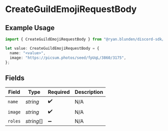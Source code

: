 # CreateGuildEmojiRequestBody

## Example Usage

```typescript
import { CreateGuildEmojiRequestBody } from "@ryan.blunden/discord-sdk/models/operations";

let value: CreateGuildEmojiRequestBody = {
  name: "<value>",
  image: "https://picsum.photos/seed/fpUqL/3860/3175",
};
```

## Fields

| Field              | Type               | Required           | Description        |
| ------------------ | ------------------ | ------------------ | ------------------ |
| `name`             | *string*           | :heavy_check_mark: | N/A                |
| `image`            | *string*           | :heavy_check_mark: | N/A                |
| `roles`            | *string*[]         | :heavy_minus_sign: | N/A                |